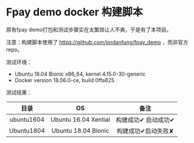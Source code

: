 # Fpay demo docker 构建脚本

原有fpay demo打包和测试步骤实在太繁琐让人不爽，于是有了本项目。



注意：构建脚本使用了 https://github.com/jordanfung/fpay_demo ，而非官方repo。



测试环境：

- Ubuntu 18.04 Bionic x86_64, kernel 4.15.0-30-generic
- Docker version 18.06.0-ce, build 0ffa825



测试结果：

|    目录    |          OS          |        备注         |
| :--------: | :------------------: | :-----------------: |
| ubuntu1604 | Ubuntu 16.04 Xential | 构建成功✔︎ 启动成功✔︎ |
| Ubuntu1804 | Ubuntu 18.04 Bionic  | 构建成功✔︎启动失败✘  |

